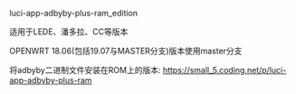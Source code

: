 luci-app-adbyby-plus-ram_edition

适用于LEDE、潘多拉、CC等版本

OPENWRT 18.06(包括19.07与MASTER分支)版本使用master分支

将adbyby二进制文件安装在ROM上的版本: https://small_5.coding.net/p/luci-app-adbyby-plus-ram
